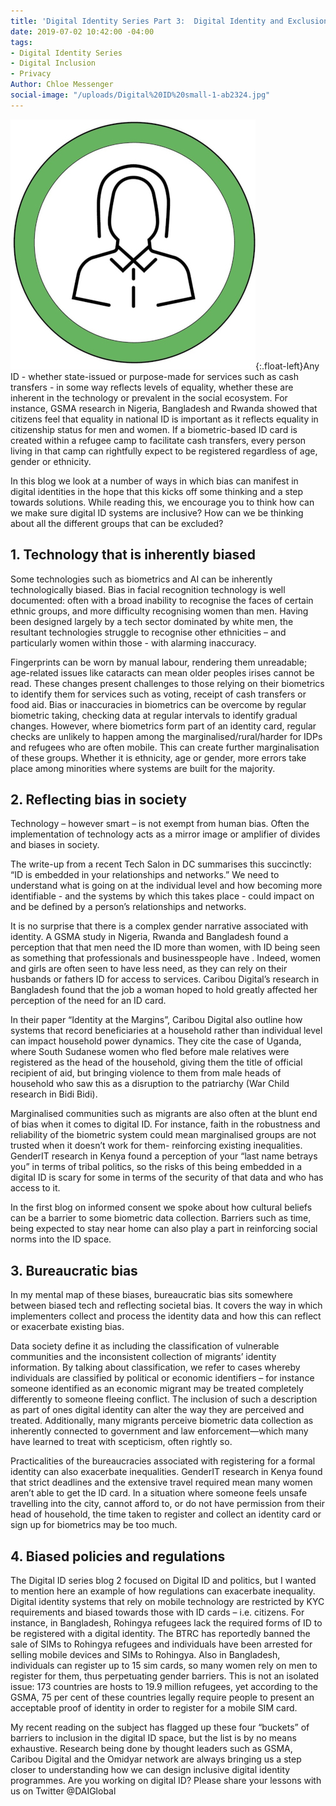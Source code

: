 ```yaml
---
title: 'Digital Identity Series Part 3:  Digital Identity and Exclusion'
date: 2019-07-02 10:42:00 -04:00
tags:
- Digital Identity Series
- Digital Inclusion
- Privacy
Author: Chloe Messenger
social-image: "/uploads/Digital%20ID%20small-1-ab2324.jpg"
---
```


![Digital ID small-1-97efcb.jpg](/uploads/Digital%20ID%20small-1-97efcb.jpg){:.float-left}Any ID - whether state-issued or purpose-made for services such as cash transfers - in some way reflects levels of equality, whether these are inherent in the technology or prevalent in the social ecosystem. For instance, GSMA research in Nigeria, Bangladesh and Rwanda showed that citizens feel that equality in national ID is important as it reflects equality in citizenship status for men and women.  If a biometric-based ID card is created within a refugee camp to facilitate cash transfers, every person living in that camp can rightfully expect to be registered regardless of age, gender or ethnicity.  

In this blog we look at a number of ways in which bias can manifest in digital identities in the hope that this kicks off some thinking and a step towards solutions. While reading this, we encourage you to think how can we make sure digital ID systems are inclusive? How can we be thinking about all the different groups that can be excluded? 
<!--more-->

## 1.	Technology that is inherently biased
Some technologies such as biometrics and AI can be inherently technologically biased. Bias in facial recognition technology is well documented: often with a broad inability to recognise the faces of certain ethnic groups, and more difficulty recognising women than men. Having been designed largely by a tech sector dominated by white men, the resultant technologies struggle to recognise other ethnicities – and particularly women within those - with alarming inaccuracy.

Fingerprints can be worn by manual labour, rendering them unreadable; age-related issues like cataracts can mean older peoples irises cannot be read. These changes present challenges to those relying on their biometrics to identify them for services such as voting, receipt of cash transfers or food aid. Bias or inaccuracies in biometrics can be overcome by regular biometric taking, checking data at regular intervals to identify gradual changes. However, where biometrics form part of an identity card, regular checks are unlikely to happen among the marginalised/rural/harder for IDPs and refugees who are often mobile. This can create further marginalisation of these groups.
Whether it is ethnicity, age or gender, more errors take place among minorities where systems are built for the majority. 

## 2.	Reflecting bias in society
Technology – however smart – is not exempt from human bias. Often the implementation of technology acts as a mirror image or amplifier of divides and biases in society. 

The write-up from a recent Tech Salon  in DC summarises this succinctly: “ID is embedded in your relationships and networks.”  We need to understand what is going on at the individual level and how becoming more identifiable - and the systems by which this takes place - could impact on and be defined by a person’s relationships and networks.

It is no surprise that there is a complex gender narrative associated with identity. A GSMA study in Nigeria, Rwanda and Bangladesh found a perception that that men need the ID more than women, with ID being seen as something that professionals and businesspeople have .  Indeed, women and girls are often seen to have less need, as they can rely on their husbands or fathers ID for access to services. Caribou Digital’s research in Bangladesh found that the job a woman hoped to hold greatly affected her perception of the need for an ID card. 

In their paper “Identity at the Margins”, Caribou Digital also outline how systems that record beneficiaries at a household rather than individual level can impact household power dynamics.  They cite the case of Uganda, where South Sudanese women who fled before male relatives were registered as the head of the household, giving them the title of official recipient of aid, but bringing violence to them from male heads of household who saw this as a disruption to the patriarchy (War Child research in Bidi Bidi).

Marginalised communities such as migrants are also often at the blunt end of bias when it comes to digital ID. For instance, faith in the robustness and reliability of the biometric system could mean marginalised groups are not trusted when it doesn’t work for them- reinforcing existing inequalities. GenderIT research in Kenya found a perception of your “last name betrays you” in terms of tribal politics, so the risks of this being embedded in a digital ID is scary for some in terms of the security of that data and who has access to it. 

In the first blog on informed consent we spoke about how cultural beliefs can be a barrier to some biometric data collection. Barriers such as time, being expected to stay near home can also play a part in reinforcing social norms into the ID space. 

## 3.	Bureaucratic bias 
In my mental map of these biases, bureaucratic bias sits somewhere between biased tech and reflecting societal bias. It covers the way in which implementers collect and process the identity data and how this can reflect or exacerbate existing bias. 

Data society define it as including the classification of vulnerable communities and the inconsistent collection of migrants’ identity information.  By talking about classification, we refer to cases whereby individuals are classified by political or economic identifiers – for instance someone identified as an economic migrant may be treated completely differently to someone fleeing conflict. The inclusion of such a description as part of ones digital identity can alter the way they are perceived and treated. Additionally, many migrants perceive biometric data collection as inherently connected to government and law enforcement—which many have learned to treat with scepticism, often rightly so. 

Practicalities of the bureaucracies associated with registering for a formal identity can also exacerbate inequalities. GenderIT research in Kenya found that strict deadlines and the extensive travel required mean many women aren’t able to get the ID card.   In a situation where someone feels unsafe travelling into the city, cannot afford to, or do not have permission from their head of household, the time taken to register and collect an identity card or sign up for biometrics may be too much.

## 4.	Biased policies and regulations
The Digital ID series blog 2 focused on Digital ID and politics, but I wanted to mention here an example of how regulations can exacerbate inequality. 
Digital identity systems that rely on mobile technology are restricted by KYC requirements and biased towards those with ID cards – i.e. citizens. For instance, in Bangladesh, Rohingya refugees lack the required forms of ID to be registered with a digital identity. The BTRC has reportedly banned the sale of SIMs to Rohingya refugees and individuals have been arrested for selling mobile devices and SIMs to Rohingya.   Also in Bangladesh, individuals can register up to 15 sim cards, so many women rely on men to register for them, thus perpetuating gender barriers. This is not an isolated issue: 173 countries are hosts to 19.9 million refugees, yet according to the GSMA, 75 per cent of these countries legally require people to present an acceptable proof of identity in order to register for a mobile SIM card. 


My recent reading on the subject has flagged up these four “buckets” of barriers to inclusion in the digital ID space, but the list is by no means exhaustive. Research being done by thought leaders such as GSMA, Caribou Digital and the Omidyar network are always bringing us a step closer to understanding how we can design inclusive digital identity programmes. Are you working on digital ID? Please share your lessons with us on Twitter @DAIGlobal 
